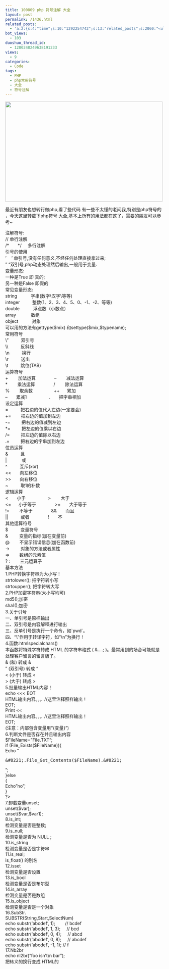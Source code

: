 ```yaml
---
title: 100809 php 符号注解 大全
layout: post
permalink: /1436.html
related_posts:
  - 'a:2:{s:4:"time";s:10:"1292254742";s:13:"related_posts";s:2060:"<ul class="related_post"><li><a href="http://blog.80aj.com/2010/12/04/101204-phpase-%e5%8a%a0%e5%af%86/" title="101204 phpase 加密">101204 phpase 加密</a></li><li><a href="http://blog.80aj.com/2010/10/30/101030-%e6%96%87%e4%bb%b6%e6%8a%93%e5%8f%96-snoopy%e7%b1%bb%e4%bb%8b%e7%bb%8d/" title="101030 文件抓取 snoopy类介绍">101030 文件抓取 snoopy类介绍</a></li><li><a href="http://blog.80aj.com/2010/10/29/101029-php-%e4%ba%a7%e5%93%81%e5%ae%89%e8%a3%85%e7%a8%8b%e5%ba%8f%e5%88%b6%e4%bd%9c%e4%bb%a3%e7%a0%81demo/" title="101029 php 产品安装程序制作代码demo">101029 php 产品安装程序制作代码demo</a></li><li><a href="http://blog.80aj.com/2010/10/28/101028-php%e9%a1%b5%e9%9d%a2%e6%89%a7%e8%a1%8c%e6%97%b6%e9%97%b4class/" title="101028 php页面执行时间class">101028 php页面执行时间class</a></li><li><a href="http://blog.80aj.com/2010/09/13/100913-php%e6%8b%9b%e8%81%98%e5%b9%bf%e5%91%8a%e4%b8%80%e5%88%99/" title="100913 PHP招聘广告一则">100913 PHP招聘广告一则</a></li><li><a href="http://blog.80aj.com/2010/08/22/100822-php-%e4%b9%a6%e7%b1%8d%e5%88%86%e4%ba%ab/" title="100822 php 书籍分享">100822 php 书籍分享</a></li><li><a href="http://blog.80aj.com/2010/08/21/100821-php%e4%b9%8b%e8%85%be%e8%ae%af%e5%be%ae%e5%8d%9a-api-%e4%bf%ae%e6%94%b9%e7%89%88/" title="100821 php之腾讯微博 Api 修改版">100821 php之腾讯微博 Api 修改版</a></li><li><a href="http://blog.80aj.com/2010/08/18/100818-%e5%85%b3%e4%ba%8ephp-%e9%9d%a2%e8%af%95/" title="100818 关于php 面试">100818 关于php 面试</a></li><li><a href="http://blog.80aj.com/2010/08/06/100806-%e4%bd%bf%e7%94%a8php%e5%8f%91%e5%a4%a7%e5%9e%8bweb%e7%b3%bb%e7%bb%9f/" title="100806 使用php发大型WEB系统">100806 使用php发大型WEB系统</a></li><li><a href="http://blog.80aj.com/2010/08/06/100806-php-%e5%a4%96%e9%83%a8%e6%8f%90%e4%ba%a4-%e5%ae%89%e5%85%a8%e5%a4%84%e7%90%86%e6%9c%ba%e5%88%b6/" title="100806 php 外部提交 安全处理机制">100806 php 外部提交 安全处理机制</a></li></ul>";}'
bot_views:
  - 103
duoshuo_thread_id:
  - 1280248249638191233
views:
  - 9
categories:
  - Code
tags:
  - PHP
  - php常用符号
  - 大全
  - 符号注解
---
```

[<img class="aligncenter size-full wp-image-1427" title="php" src="http://www.80aj.com/wp-content/uploads/2010/08/php.jpg" alt="" width="500" height="317" />][1]

最近有朋友也想转行做php,看了些代码 有一些不太懂的老问我,特别是php符号的 ，今天这里转载下php符号 大全,基本上所有的用法都在这了，需要的朋友可以参考~

<div id="_mcePaste">
  注解符号:
</div>

<div id="_mcePaste">
  // 单行注解
</div>

<div id="_mcePaste">
  /*       */     多行注解
</div>

<div id="_mcePaste">
  引号的使用
</div>

<div id="_mcePaste">
  ’    ’ 单引号,没有任何意义,不经任何处理直接拿过来;
</div>

<div id="_mcePaste">
  &#8221; &#8220;双引号,php动态处理然后输出,一般用于变量.
</div>

<div id="_mcePaste">
  变量形态:
</div>

<div id="_mcePaste">
  一种是True 即 真的;
</div>

<div id="_mcePaste">
  另一种是False 即假的
</div>

<div id="_mcePaste">
  常见变量形态:
</div>

<div id="_mcePaste">
  string           字串(数字\汉字\等等)
</div>

<div id="_mcePaste">
  integer          整数(1、2、3、4、5、0、-1、-2、等等)
</div>

<div id="_mcePaste">
  double           浮点数（小数点）
</div>

<div id="_mcePaste">
  array            数组
</div>

<div id="_mcePaste">
  object           对象
</div>

<div id="_mcePaste">
  可以用的方法有gettype($mix) 和settype($mix,$typename);
</div>

<div id="_mcePaste">
  常用符号
</div>

<div id="_mcePaste">
  \&#8221;          双引号
</div>

<div id="_mcePaste">
  \\          反斜线
</div>

<div id="_mcePaste">
  \n          换行
</div>

<div id="_mcePaste">
  \r          送出
</div>

<div id="_mcePaste">
  \t          跳位(TAB)
</div>

<div id="_mcePaste">
  运算符号
</div>

<div id="_mcePaste">
  +        加法运算               &#8211;        减法运算
</div>

<div id="_mcePaste">
  *        乘法运算               /        除法运算
</div>

<div id="_mcePaste">
  %        取余数                 ++      累加
</div>

<div id="_mcePaste">
  &#8211;       累减1                  .       把字串相加
</div>

<div id="_mcePaste">
  设定运算
</div>

<div id="_mcePaste">
  =          把右边的值代入左边(一定要会)
</div>

<div id="_mcePaste">
  +=        把右边的值加到左边
</div>

<div id="_mcePaste">
  -=         把右边的值减到左边
</div>

<div id="_mcePaste">
  *=         把左边的值乘以右边
</div>

<div id="_mcePaste">
  /=         把左边的值除以右边
</div>

<div id="_mcePaste">
  .=         把右边的字串加到左边
</div>

<div id="_mcePaste">
  位员运算
</div>

<div id="_mcePaste">
  &          且
</div>

<div id="_mcePaste">
  |            或
</div>

<div id="_mcePaste">
  ^          互斥(xor)
</div>

<div id="_mcePaste">
  <<       向左移位
</div>

<div id="_mcePaste">
  >>       向右移位
</div>

<div id="_mcePaste">
  ~          取1的补数
</div>

<div id="_mcePaste">
  逻辑运算
</div>

<div id="_mcePaste">
  <       小于                  >        大于
</div>

<div id="_mcePaste">
  <=      小于等于               >=       大于等于
</div>

<div id="_mcePaste">
  !=        不等于               &&       而且
</div>

<div id="_mcePaste">
  ||          或者               !       不
</div>

<div id="_mcePaste">
  其他运算符号
</div>

<div id="_mcePaste">
  $          变量符号
</div>

<div id="_mcePaste">
  &         变量的指标(加在变量前)
</div>

<div id="_mcePaste">
  @        不显示错误信息(加在函数前)
</div>

<div id="_mcePaste">
  ->         对象的方法或者属性
</div>

<div id="_mcePaste">
  =>        数组的元素值
</div>

<div id="_mcePaste">
  ? :        三元运算子
</div>

<div id="_mcePaste">
  基本方法
</div>

<div id="_mcePaste">
  1.PHP转换字符串为大小写！
</div>

<div id="_mcePaste">
  strtolower(); 把字符转小写
</div>

<div id="_mcePaste">
  strtoupper(); 把字符转大写
</div>

<div id="_mcePaste">
  2.PHP加密字符串(大小写均可)
</div>

<div id="_mcePaste">
  md5();加密
</div>

<div id="_mcePaste">
  sha1();加密
</div>

<div id="_mcePaste">
  3.关于引号
</div>

<div id="_mcePaste">
  一、单引号是原样输出
</div>

<div id="_mcePaste">
  二、双引号是内容解释进行输出
</div>

<div id="_mcePaste">
  三、反单引号是执行一个命令，如`pwd`。
</div>

<div id="_mcePaste">
  四、“\”作用于转译字符，如“\n”为换行！
</div>

<div id="_mcePaste">
  4.函数:htmlspecialchars()
</div>

<div id="_mcePaste">
  本函数将特殊字符转成 HTML 的字符串格式 ( &&#8230;.; )。最常用到的场合可能就是处理客户留言的留言版了。
</div>

<div id="_mcePaste">
  & (和) 转成 &
</div>

<div id="_mcePaste">
  &#8221; (双引号) 转成 &#8220;
</div>

<div id="_mcePaste">
  < (小于) 转成 <
</div>

<div id="_mcePaste">
  > (大于) 转成 >
</div>

<div id="_mcePaste">
  5.批量输出HTML内容！
</div>

<div id="_mcePaste">
  echo <<< EOT
</div>

<div id="_mcePaste">
  HTML输出内容。。。//这里注释照样输出！
</div>

<div id="_mcePaste">
  EOT;
</div>

<div id="_mcePaste">
  Print <<<EOT
</div>

<div id="_mcePaste">
  HTML输出内容。。。//这里注释照样输出！
</div>

<div id="_mcePaste">
  EOT;
</div>

<div id="_mcePaste">
  (注意：内部包含变量用“{变量}”)
</div>

<div id="_mcePaste">
  6.判断文件是否存在并且输出内容
</div>

<div id="_mcePaste">
  <?php
</div>

<div id="_mcePaste">
  $FileName=&#8221;File.TXT&#8221;;
</div>

<div id="_mcePaste">
  if (File_Exists($FileName)){
</div>

<div id="_mcePaste">
  Echo &#8220;<xmp>&#8221;.File_Get_Contents($FileName).&#8221;</xmp>&#8221;;
</div>

<div id="_mcePaste">
  }else
</div>

<div id="_mcePaste">
  {
</div>

<div id="_mcePaste">
  Echo&#8221;no&#8221;;
</div>

<div id="_mcePaste">
  }
</div>

<div id="_mcePaste">
  ?>
</div>

<div id="_mcePaste">
  7.卸载变量unset;
</div>

<div id="_mcePaste">
  unset($var);
</div>

<div id="_mcePaste">
  unset($var,$var1);
</div>

<div id="_mcePaste">
  8.is_int;
</div>

<div id="_mcePaste">
  检测变量是否是整数;
</div>

<div id="_mcePaste">
  9.is_null;
</div>

<div id="_mcePaste">
  检测变量是否为 NULL ;
</div>

<div id="_mcePaste">
  10.is_string
</div>

<div id="_mcePaste">
  检测变量是否是字符串
</div>

<div id="_mcePaste">
  11.is_real;
</div>

<div id="_mcePaste">
  is_float() 的别名
</div>

<div id="_mcePaste">
  12.isset
</div>

<div id="_mcePaste">
  检测变量是否设置
</div>

<div id="_mcePaste">
  13.is_bool
</div>

<div id="_mcePaste">
  检测变量是否是布尔型
</div>

<div id="_mcePaste">
  14.is_array
</div>

<div id="_mcePaste">
  检测变量是否是数组
</div>

<div id="_mcePaste">
  15.is_object
</div>

<div id="_mcePaste">
  检测变量是否是一个对象
</div>

<div id="_mcePaste">
  16.SubStr.
</div>

<div id="_mcePaste">
  SUBSTR(String,Start,SelectNum)
</div>

<div id="_mcePaste">
  echo substr(&#8216;abcdef&#8217;, 1);        // bcdef
</div>

<div id="_mcePaste">
  echo substr(&#8216;abcdef&#8217;, 1, 3);     // bcd
</div>

<div id="_mcePaste">
  echo substr(&#8216;abcdef&#8217;, 0, 4);     // abcd
</div>

<div id="_mcePaste">
  echo substr(&#8216;abcdef&#8217;, 0, 8);     // abcdef
</div>

<div id="_mcePaste">
  echo substr(&#8216;abcdef&#8217;, -1, 1); // f
</div>

<div id="_mcePaste">
  17.Nb2br
</div>

<div id="_mcePaste">
  echo nl2br(&#8220;foo isn&#8217;t\n bar&#8221;);
</div>

<div id="_mcePaste">
  把转义的换行变成 HTML的<BR />
</div>

 [1]: http://www.80aj.com/wp-content/uploads/2010/08/php.jpg